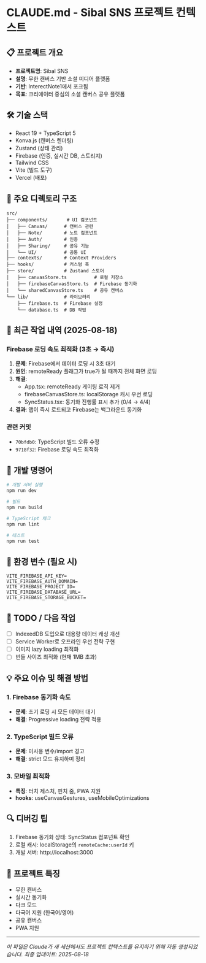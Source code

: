 # CLAUDE.md - Sibal SNS 프로젝트 컨텍스트

## 📋 프로젝트 개요
- **프로젝트명**: Sibal SNS
- **설명**: 무한 캔버스 기반 소셜 미디어 플랫폼
- **기반**: InterectNote1에서 포크됨
- **목표**: 크리에이터 중심의 소셜 캔버스 공유 플랫폼

## 🛠 기술 스택
- React 19 + TypeScript 5
- Konva.js (캔버스 렌더링)
- Zustand (상태 관리)
- Firebase (인증, 실시간 DB, 스토리지)
- Tailwind CSS
- Vite (빌드 도구)
- Vercel (배포)

## 📂 주요 디렉토리 구조
```
src/
├── components/       # UI 컴포넌트
│   ├── Canvas/      # 캔버스 관련
│   ├── Note/        # 노트 컴포넌트
│   ├── Auth/        # 인증
│   ├── Sharing/     # 공유 기능
│   └── UI/          # 공통 UI
├── contexts/        # Context Providers
├── hooks/           # 커스텀 훅
├── store/           # Zustand 스토어
│   ├── canvasStore.ts          # 로컬 저장소
│   ├── firebaseCanvasStore.ts  # Firebase 동기화
│   └── sharedCanvasStore.ts    # 공유 캔버스
└── lib/             # 라이브러리
    ├── firebase.ts  # Firebase 설정
    └── database.ts  # DB 작업
```

## 🔄 최근 작업 내역 (2025-08-18)

### Firebase 로딩 속도 최적화 (3초 → 즉시)
1. **문제**: Firebase에서 데이터 로딩 시 3초 대기
2. **원인**: remoteReady 플래그가 true가 될 때까지 전체 화면 로딩
3. **해결**:
   - App.tsx: remoteReady 게이팅 로직 제거
   - firebaseCanvasStore.ts: localStorage 캐시 우선 로딩
   - SyncStatus.tsx: 동기화 진행률 표시 추가 (0/4 → 4/4)
4. **결과**: 앱이 즉시 로드되고 Firebase는 백그라운드 동기화

### 관련 커밋
- `70bfdb0`: TypeScript 빌드 오류 수정
- `9718f32`: Firebase 로딩 속도 최적화

## 🚀 개발 명령어
```bash
# 개발 서버 실행
npm run dev

# 빌드
npm run build

# TypeScript 체크
npm run lint

# 테스트
npm run test
```

## 🔑 환경 변수 (필요 시)
```
VITE_FIREBASE_API_KEY=
VITE_FIREBASE_AUTH_DOMAIN=
VITE_FIREBASE_PROJECT_ID=
VITE_FIREBASE_DATABASE_URL=
VITE_FIREBASE_STORAGE_BUCKET=
```

## 📝 TODO / 다음 작업
- [ ] IndexedDB 도입으로 대용량 데이터 캐싱 개선
- [ ] Service Worker로 오프라인 우선 전략 구현
- [ ] 이미지 lazy loading 최적화
- [ ] 번들 사이즈 최적화 (현재 1MB 초과)

## 💡 주요 이슈 및 해결 방법

### 1. Firebase 동기화 속도
- **문제**: 초기 로딩 시 모든 데이터 대기
- **해결**: Progressive loading 전략 적용

### 2. TypeScript 빌드 오류
- **문제**: 미사용 변수/import 경고
- **해결**: strict 모드 유지하며 정리

### 3. 모바일 최적화
- **특징**: 터치 제스처, 핀치 줌, PWA 지원
- **hooks**: useCanvasGestures, useMobileOptimizations

## 🔍 디버깅 팁
1. Firebase 동기화 상태: SyncStatus 컴포넌트 확인
2. 로컬 캐시: localStorage의 `remoteCache:userId` 키
3. 개발 서버: http://localhost:3000

## 📌 프로젝트 특징
- 무한 캔버스
- 실시간 동기화
- 다크 모드
- 다국어 지원 (한국어/영어)
- 공유 캔버스
- PWA 지원

---
*이 파일은 Claude가 새 세션에서도 프로젝트 컨텍스트를 유지하기 위해 자동 생성되었습니다.*
*최종 업데이트: 2025-08-18*